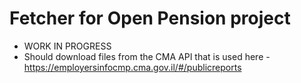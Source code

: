 # Fetcher for Open Pension project
- WORK IN PROGRESS
- Should download files from the CMA API that is used here - https://employersinfocmp.cma.gov.il/#/publicreports
